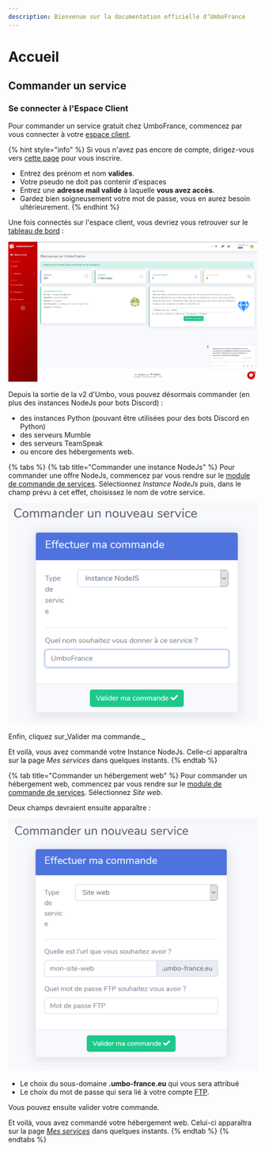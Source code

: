 ```yaml
---
description: Bienvenue sur la documentation officielle d’UmboFrance
---
```


# Accueil

## Commander un service

### Se connecter à l'Espace Client

Pour commander un service gratuit chez UmboFrance, commencez par vous connecter à votre [espace client](https://umbo-france.eu/client). 

{% hint style="info" %}
Si vous n'avez pas encore de compte, dirigez-vous vers [cette page](https://umbo-france.eu/client/inscription) pour vous inscrire.

* Entrez des prénom et nom **valides**.
* Votre pseudo ne doit pas contenir d'espaces
* Entrez une **adresse mail valide** à laquelle **vous avez accès**.
* Gardez bien soigneusement votre mot de passe, vous en aurez besoin ultérieurement.
{% endhint %}

Une fois connectés sur l'espace client, vous devriez vous retrouver sur le [tableau de bord](https://umbo-france.eu/client/tableau-de-bord) :

![Aper&#xE7;u du tableau de bord](.gitbook/assets/index.png)

Depuis la sortie de la v2 d'Umbo, vous pouvez désormais commander \(en plus des instances NodeJs pour bots Discord\) :

* des instances Python \(pouvant être utilisées pour des bots Discord en Python\)
* des serveurs Mumble
* des serveurs TeamSpeak
* ou encore des hébergements web.

{% tabs %}
{% tab title="Commander une instance NodeJs" %}
Pour commander une offre NodeJs, commencez par vous rendre sur le [module de commande de services](https://umbo-france.eu/client/commander). Sélectionnez _Instance NodeJs_ puis, dans le champ prévu à cet effet, choisissez le nom de votre service.

![Choisissez le nom de votre service](.gitbook/assets/screenshot_2.png)

Enfin, cliquez sur_Valider ma commande._

Et voilà, vous avez commandé votre Instance NodeJs. Celle-ci apparaîtra sur la page _Mes services_ dans quelques instants.
{% endtab %}

{% tab title="Commander un hébergement web" %}
Pour commander un hébergement web, commencez par vous rendre sur le [module de commande de services](https://umbo-france.eu/client/commander). Sélectionnez _Site web_.

Deux champs devraient ensuite apparaître :

![](.gitbook/assets/screenshot_1.png)

* Le choix du sous-domaine **.umbo-france.eu** qui vous sera attribué
* Le choix du mot de passe qui sera lié à votre compte [FTP](https://zone.votresite.ca/-/jVM0GRLJgp/).

Vous pouvez ensuite valider votre commande.

Et voilà, vous avez commandé votre hébergement web. Celui-ci apparaîtra sur la page [_Mes services_](https://umbo-france.eu/client/mes-services) dans quelques instants.
{% endtab %}
{% endtabs %}

